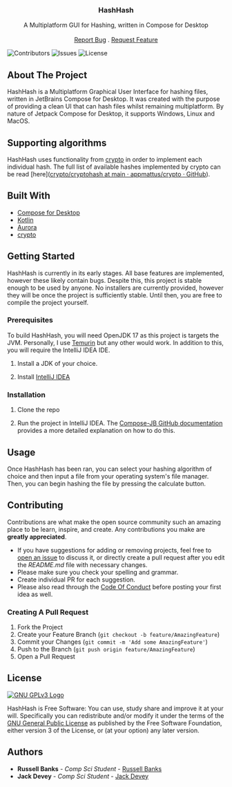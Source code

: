 <br/>
<p align="center">
  <h3 align="center">HashHash</h3>

<p align="center">
    A Multiplatform GUI for Hashing, written in Compose for Desktop
    <br/>
    <br/>
    <a href="https://github.com/BanDev/HashHash/issues">Report Bug</a>
    .
    <a href="https://github.com/BanDev/HashHash/issues">Request Feature</a>
</p>

![Contributors](https://img.shields.io/github/contributors/BanDev/HashHash?color=dark-green) ![Issues](https://img.shields.io/github/issues/BanDev/HashHash) ![License](https://img.shields.io/github/license/BanDev/HashHash)

## About The Project

HashHash is a Multiplatform Graphical User Interface for hashing files, written in JetBrains Compose for Desktop. It was created with the purpose of providing a clean UI that can hash files whilst remaining multiplatform. By nature of Jetpack Compose for Desktop, it supports Windows, Linux and MacOS.

## Supporting algorithms

HashHash uses functionality from [crypto](https://github.com/appmattus/crypto) in order to implement each individual hash. The full list of available hashes implemented by crypto can be read [here]([crypto/cryptohash at main · appmattus/crypto · GitHub](https://github.com/appmattus/crypto/tree/main/cryptohash)).

## Built With

* [Compose for Desktop](https://www.jetbrains.com/lp/compose-mpp/)
* [Kotlin](https://kotlinlang.org/)
* [Aurora](https://github.com/kirill-grouchnikov/aurora)
* [crypto](https://github.com/appmattus/crypto)

## Getting Started

HashHash is currently in its early stages. All base features are implemented, however these likely contain bugs. Despite this, this project is stable enough to be used by anyone. No installers are currently provided, however they will be once the project is sufficiently stable. Until then, you are free to compile the project yourself.

### Prerequisites

To build HashHash, you will need OpenJDK 17 as this project is targets the JVM. Personally, I use [Temurin](https://adoptium.net/) but any other would work. In addition to this, you will require the IntelliJ IDEA IDE.

1. Install a JDK of your choice.

2. Install [IntelliJ IDEA](https://www.jetbrains.com/idea/)

### Installation

1. Clone the repo

2. Run the project in IntelliJ IDEA. The [Compose-JB GitHub documentation](https://github.com/JetBrains/compose-jb/tree/master/tutorials/Getting_Started#running-the-project) provides a more detailed explanation on how to do this.

## Usage

Once HashHash has been ran, you can select your hashing algorithm of choice and then input a file from your operating system's file manager. Then, you can begin hashing the file by pressing the calculate button.

## Contributing

Contributions are what make the open source community such an amazing place to be learn, inspire, and create. Any contributions you make are **greatly appreciated**.

* If you have suggestions for adding or removing projects, feel free to [open an issue](https://github.com/BanDev/HashHash/issues/new) to discuss it, or directly create a pull request after you edit the *README.md* file with necessary changes.
* Please make sure you check your spelling and grammar.
* Create individual PR for each suggestion.
* Please also read through the [Code Of Conduct](https://github.com/BanDev/HashHash/blob/main/CODE_OF_CONDUCT.md) before posting your first idea as well.

### Creating A Pull Request

1. Fork the Project
2. Create your Feature Branch (`git checkout -b feature/AmazingFeature`)
3. Commit your Changes (`git commit -m 'Add some AmazingFeature'`)
4. Push to the Branch (`git push origin feature/AmazingFeature`)
5. Open a Pull Request

## License

[![GNU GPLv3 Logo](https://www.gnu.org/graphics/gplv3-127x51.png)](http://www.gnu.org/licenses/gpl-3.0.en.html)

HashHash is Free Software: You can use, study share and improve it at your will. Specifically you can redistribute and/or modify it under the terms of the [GNU General Public License](http://www.gnu.org/licenses/gpl-3.0.en.html) as published by the Free Software Foundation, either version 3 of the License, or (at your option) any later version.

## Authors

* **Russell Banks** - *Comp Sci Student* - [Russell Banks](https://github.com/russellbanks/)
* **Jack Devey** - *Comp Sci Student* - [Jack Devey](https://github.com/jackdevey/)
